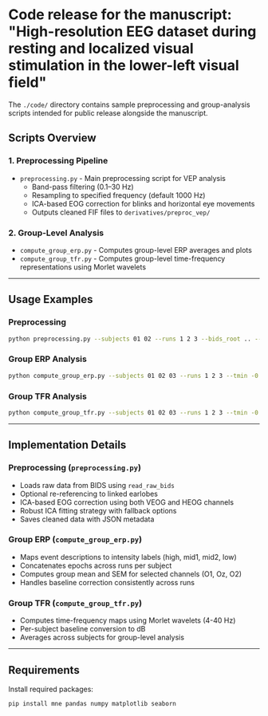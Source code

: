 # Code release for the manuscript: "High-resolution EEG dataset during resting and localized visual stimulation in the lower-left visual field"

The `./code/` directory contains sample preprocessing and group-analysis scripts intended for public release alongside the manuscript.

## Scripts Overview

### 1. Preprocessing Pipeline
- `preprocessing.py` - Main preprocessing script for VEP analysis
  - Band-pass filtering (0.1–30 Hz)
  - Resampling to specified frequency (default 1000 Hz)
  - ICA-based EOG correction for blinks and horizontal eye movements
  - Outputs cleaned FIF files to `derivatives/preproc_vep/`

### 2. Group-Level Analysis
- `compute_group_erp.py` - Computes group-level ERP averages and plots
- `compute_group_tfr.py` - Computes group-level time-frequency representations using Morlet wavelets

---

## Usage Examples

### Preprocessing
```bash
python preprocessing.py --subjects 01 02 --runs 1 2 3 --bids_root .. --right_ear X2 --sfreq 1000
```

### Group ERP Analysis
```bash
python compute_group_erp.py --subjects 01 02 03 --runs 1 2 3 --tmin -0.3 --tmax 0.8 --baseline_tmin -0.2 --baseline_tmax -0.05
```

### Group TFR Analysis
```bash
python compute_group_tfr.py --subjects 01 02 03 --runs 1 2 3 --tmin -0.5 --tmax 1.0 --baseline_min -0.2 --baseline_max -0.05
```

---

## Implementation Details

### Preprocessing (`preprocessing.py`)
- Loads raw data from BIDS using `read_raw_bids`
- Optional re-referencing to linked earlobes
- ICA-based EOG correction using both VEOG and HEOG channels
- Robust ICA fitting strategy with fallback options
- Saves cleaned data with JSON metadata

### Group ERP (`compute_group_erp.py`)
- Maps event descriptions to intensity labels (high, mid1, mid2, low)
- Concatenates epochs across runs per subject
- Computes group mean and SEM for selected channels (O1, Oz, O2)
- Handles baseline correction consistently across runs

### Group TFR (`compute_group_tfr.py`)
- Computes time-frequency maps using Morlet wavelets (4-40 Hz)
- Per-subject baseline conversion to dB
- Averages across subjects for group-level analysis

---

## Requirements

Install required packages:
```bash
pip install mne pandas numpy matplotlib seaborn
```

